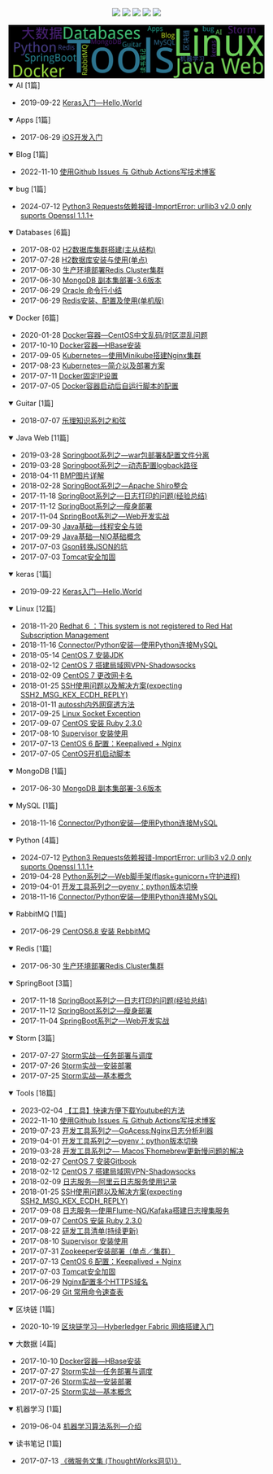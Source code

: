
<p align='center'>
    <img src="https://badgen.net/github/issues/johnnian//Blog"/>
    <img src="https://badgen.net/badge/last-commit/2024-07-12 14:07:14"/>
    <img src="https://badgen.net/github/forks/johnnian//Blog"/>
    <img src="https://badgen.net/github/stars/johnnian//Blog"/>
    <img src="https://badgen.net/github/watchers/johnnian//Blog"/>
</p>
    
<summary>
    <img src="assets/wordcloud.png" title="词云" alt="词云" href="https://johnnian.github.io//Blog/">
</summary>  

<details open>
<summary>AI	[1篇]</summary>

- 2019-09-22 [Keras入门—Hello,World](https://github.com/johnnian/Blog/issues/69) 


</details>
            
<details open>
<summary>Apps	[1篇]</summary>

- 2017-06-29 [iOS开发入门](https://github.com/johnnian/Blog/issues/4) 


</details>
            
<details open>
<summary>Blog	[1篇]</summary>

- 2022-11-10 [使用Github Issues 与 Github Actions写技术博客](https://github.com/johnnian/Blog/issues/74) 


</details>
            
<details open>
<summary>bug	[1篇]</summary>

- 2024-07-12 [Python3 Requests依赖报错-ImportError: urllib3 v2.0 only suports Openssl 1.1.1+](https://github.com/johnnian/Blog/issues/76) 


</details>
            
<details open>
<summary>Databases	[6篇]</summary>

- 2017-08-02 [H2数据库集群搭建(主从结构)](https://github.com/johnnian/Blog/issues/26) 
- 2017-07-28 [H2数据库安装与使用(单点)](https://github.com/johnnian/Blog/issues/24) 
- 2017-06-30 [生产环境部署Redis Cluster集群](https://github.com/johnnian/Blog/issues/9) 
- 2017-06-30 [MongoDB 副本集部署-3.6版本](https://github.com/johnnian/Blog/issues/8) 
- 2017-06-29 [Oracle 命令行小结](https://github.com/johnnian/Blog/issues/3) 
- 2017-06-29 [Redis安装、配置及使用(单机版)](https://github.com/johnnian/Blog/issues/2) 


</details>
            
<details open>
<summary>Docker	[6篇]</summary>

- 2020-01-28 [ Docker容器—CentOS中文乱码/时区混乱问题](https://github.com/johnnian/Blog/issues/70) 
- 2017-10-10 [Docker容器—HBase安装](https://github.com/johnnian/Blog/issues/38) 
- 2017-09-05 [Kubernetes—使用Minikube搭建Nginx集群](https://github.com/johnnian/Blog/issues/32) 
- 2017-08-23 [Kubernetes—简介以及部署方案](https://github.com/johnnian/Blog/issues/30) 
- 2017-07-11 [Docker固定IP设置](https://github.com/johnnian/Blog/issues/16) 
- 2017-07-05 [Docker容器启动后自运行脚本的配置](https://github.com/johnnian/Blog/issues/13) 


</details>
            
<details open>
<summary>Guitar	[1篇]</summary>

- 2018-07-07 [乐理知识系列之和弦](https://github.com/johnnian/Blog/issues/54) 


</details>
            
<details open>
<summary>Java Web	[11篇]</summary>

- 2019-03-28 [Springboot系列之—war包部署&配置文件分离](https://github.com/johnnian/Blog/issues/59) 
- 2019-03-28 [Springboot系列之—动态配置logback路径](https://github.com/johnnian/Blog/issues/58) 
- 2018-04-11 [BMP图片详解](https://github.com/johnnian/Blog/issues/51) 
- 2018-02-28 [SpringBoot系列之—Apache Shiro整合](https://github.com/johnnian/Blog/issues/50) 
- 2017-11-18 [SpringBoot系列之—日志打印的问题(经验总结)](https://github.com/johnnian/Blog/issues/42) 
- 2017-11-12 [SpringBoot系列之—瘦身部署](https://github.com/johnnian/Blog/issues/41) 
- 2017-11-04 [SpringBoot系列之—Web开发实战](https://github.com/johnnian/Blog/issues/39) 
- 2017-09-30 [Java基础—线程安全与锁](https://github.com/johnnian/Blog/issues/37) 
- 2017-09-29 [Java基础—NIO基础概念](https://github.com/johnnian/Blog/issues/36) 
- 2017-07-03 [Gson转换JSON的坑](https://github.com/johnnian/Blog/issues/11) 
- 2017-07-03 [Tomcat安全加固](https://github.com/johnnian/Blog/issues/10) 


</details>
            
<details open>
<summary>keras	[1篇]</summary>

- 2019-09-22 [Keras入门—Hello,World](https://github.com/johnnian/Blog/issues/69) 


</details>
            
<details open>
<summary>Linux	[12篇]</summary>

- 2018-11-20 [ Redhat 6 ：This system is not registered to Red Hat Subscription Management](https://github.com/johnnian/Blog/issues/56) 
- 2018-11-16 [Connector/Python安装—使用Python连接MySQL](https://github.com/johnnian/Blog/issues/55) 
- 2018-05-14 [CentOS 7 安装JDK](https://github.com/johnnian/Blog/issues/53) 
- 2018-02-12 [CentOS 7 搭建局域网VPN-Shadowsocks](https://github.com/johnnian/Blog/issues/48) 
- 2018-02-09 [CentOS 7 更改网卡名](https://github.com/johnnian/Blog/issues/47) 
- 2018-01-25 [ SSH使用问题以及解决方案(expecting SSH2_MSG_KEX_ECDH_REPLY)](https://github.com/johnnian/Blog/issues/44) 
- 2018-01-11 [autossh内外网穿透方法](https://github.com/johnnian/Blog/issues/43) 
- 2017-09-25 [Linux Socket Exception](https://github.com/johnnian/Blog/issues/35) 
- 2017-09-07 [CentOS 安装 Ruby 2.3.0](https://github.com/johnnian/Blog/issues/33) 
- 2017-08-10 [Supervisor 安装使用](https://github.com/johnnian/Blog/issues/27) 
- 2017-07-13 [CentOS 6 配置：Keepalived + Nginx](https://github.com/johnnian/Blog/issues/19) 
- 2017-07-05 [CentOS开机启动脚本](https://github.com/johnnian/Blog/issues/15) 


</details>
            
<details open>
<summary>MongoDB	[1篇]</summary>

- 2017-06-30 [MongoDB 副本集部署-3.6版本](https://github.com/johnnian/Blog/issues/8) 


</details>
            
<details open>
<summary>MySQL	[1篇]</summary>

- 2018-11-16 [Connector/Python安装—使用Python连接MySQL](https://github.com/johnnian/Blog/issues/55) 


</details>
            
<details open>
<summary>Python	[4篇]</summary>

- 2024-07-12 [Python3 Requests依赖报错-ImportError: urllib3 v2.0 only suports Openssl 1.1.1+](https://github.com/johnnian/Blog/issues/76) 
- 2019-04-28 [Python系列之—Web脚手架(flask+gunicorn+守护进程)](https://github.com/johnnian/Blog/issues/63) 
- 2019-04-01 [开发工具系列之—pyenv：python版本切换](https://github.com/johnnian/Blog/issues/61) 
- 2018-11-16 [Connector/Python安装—使用Python连接MySQL](https://github.com/johnnian/Blog/issues/55) 


</details>
            
<details open>
<summary>RabbitMQ	[1篇]</summary>

- 2017-06-29 [CentOS6.8 安装 RebbitMQ](https://github.com/johnnian/Blog/issues/7) 


</details>
            
<details open>
<summary>Redis	[1篇]</summary>

- 2017-06-30 [生产环境部署Redis Cluster集群](https://github.com/johnnian/Blog/issues/9) 


</details>
            
<details open>
<summary>SpringBoot	[3篇]</summary>

- 2017-11-18 [SpringBoot系列之—日志打印的问题(经验总结)](https://github.com/johnnian/Blog/issues/42) 
- 2017-11-12 [SpringBoot系列之—瘦身部署](https://github.com/johnnian/Blog/issues/41) 
- 2017-11-04 [SpringBoot系列之—Web开发实战](https://github.com/johnnian/Blog/issues/39) 


</details>
            
<details open>
<summary>Storm	[3篇]</summary>

- 2017-07-27 [Storm实战—任务部署与调度](https://github.com/johnnian/Blog/issues/23) 
- 2017-07-26 [Storm实战—安装部署](https://github.com/johnnian/Blog/issues/22) 
- 2017-07-25 [Storm实战—基本概念](https://github.com/johnnian/Blog/issues/21) 


</details>
            
<details open>
<summary>Tools	[18篇]</summary>

- 2023-02-04 [【工具】快速方便下载Youtube的方法](https://github.com/johnnian/Blog/issues/75) 
- 2022-11-10 [使用Github Issues 与 Github Actions写技术博客](https://github.com/johnnian/Blog/issues/74) 
- 2019-07-23 [开发工具系列之—GoAcess:Nginx日志分析利器](https://github.com/johnnian/Blog/issues/68) 
- 2019-04-01 [开发工具系列之—pyenv：python版本切换](https://github.com/johnnian/Blog/issues/61) 
- 2019-03-28 [开发工具系列之— Macos下homebrew更新慢问题的解决](https://github.com/johnnian/Blog/issues/60) 
- 2018-02-27 [CentOS 7 安装Gitbook](https://github.com/johnnian/Blog/issues/49) 
- 2018-02-12 [CentOS 7 搭建局域网VPN-Shadowsocks](https://github.com/johnnian/Blog/issues/48) 
- 2018-02-09 [日志服务—阿里云日志服务使用记录](https://github.com/johnnian/Blog/issues/46) 
- 2018-01-25 [ SSH使用问题以及解决方案(expecting SSH2_MSG_KEX_ECDH_REPLY)](https://github.com/johnnian/Blog/issues/44) 
- 2017-09-08 [日志服务—使用Flume-NG/Kafaka搭建日志搜集服务](https://github.com/johnnian/Blog/issues/34) 
- 2017-09-07 [CentOS 安装 Ruby 2.3.0](https://github.com/johnnian/Blog/issues/33) 
- 2017-08-22 [研发工具清单(持续更新)](https://github.com/johnnian/Blog/issues/29) 
- 2017-08-10 [Supervisor 安装使用](https://github.com/johnnian/Blog/issues/27) 
- 2017-07-31 [Zookeeper安装部署（单点／集群）](https://github.com/johnnian/Blog/issues/25) 
- 2017-07-13 [CentOS 6 配置：Keepalived + Nginx](https://github.com/johnnian/Blog/issues/19) 
- 2017-07-03 [Tomcat安全加固](https://github.com/johnnian/Blog/issues/10) 
- 2017-06-29 [Nginx配置多个HTTPS域名](https://github.com/johnnian/Blog/issues/6) 
- 2017-06-29 [Git 常用命令速查表](https://github.com/johnnian/Blog/issues/5) 


</details>
            
<details open>
<summary>区块链	[1篇]</summary>

- 2020-10-19 [区块链学习—Hyberledger Fabric 网络搭建入门](https://github.com/johnnian/Blog/issues/71) 


</details>
            
<details open>
<summary>大数据	[4篇]</summary>

- 2017-10-10 [Docker容器—HBase安装](https://github.com/johnnian/Blog/issues/38) 
- 2017-07-27 [Storm实战—任务部署与调度](https://github.com/johnnian/Blog/issues/23) 
- 2017-07-26 [Storm实战—安装部署](https://github.com/johnnian/Blog/issues/22) 
- 2017-07-25 [Storm实战—基本概念](https://github.com/johnnian/Blog/issues/21) 


</details>
            
<details open>
<summary>机器学习	[1篇]</summary>

- 2019-06-04 [机器学习算法系列—介绍](https://github.com/johnnian/Blog/issues/65) 


</details>
            
<details open>
<summary>读书笔记	[1篇]</summary>

- 2017-07-13 [《微服务文集 (ThoughtWorks洞见)》](https://github.com/johnnian/Blog/issues/18) 


</details>
            